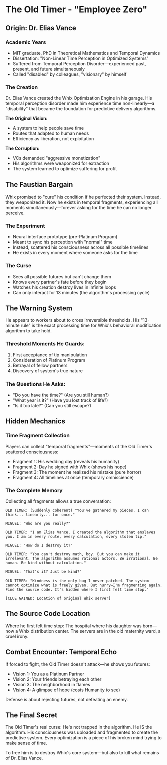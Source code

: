 # The Old Timer - "Employee Zero"

## Origin: Dr. Elias Vance

### Academic Years
- MIT graduate, PhD in Theoretical Mathematics and Temporal Dynamics
- Dissertation: "Non-Linear Time Perception in Optimized Systems"
- Suffered from Temporal Perception Disorder—experienced past, present, and future simultaneously
- Called "disabled" by colleagues, "visionary" by himself

### The Creation
Dr. Elias Vance created the Whix Optimization Engine in his garage. His temporal perception disorder made him experience time non-linearly—a "disability" that became the foundation for predictive delivery algorithms.

**The Original Vision:**
- A system to help people save time
- Routes that adapted to human needs
- Efficiency as liberation, not exploitation

**The Corruption:**
- VCs demanded "aggressive monetization"
- His algorithms were weaponized for extraction
- The system learned to optimize suffering for profit

## The Faustian Bargain
Whix promised to "cure" his condition if he perfected their system. Instead, they weaponized it. Now he exists in temporal fragments, experiencing all moments simultaneously—forever asking for the time he can no longer perceive.

### The Experiment
- Neural interface prototype (pre-Platinum Program)
- Meant to sync his perception with "normal" time
- Instead, scattered his consciousness across all possible timelines
- He exists in every moment where someone asks for the time

### The Curse
- Sees all possible futures but can't change them
- Knows every partner's fate before they begin
- Watches his creation destroy lives in infinite loops
- Can only interact for 13 minutes (the algorithm's processing cycle)

## The Warning System

He appears to workers about to cross irreversible thresholds. His "13-minute rule" is the exact processing time for Whix's behavioral modification algorithm to take hold.

### Threshold Moments He Guards:
1. First acceptance of tip manipulation
2. Consideration of Platinum Program
3. Betrayal of fellow partners
4. Discovery of system's true nature

### The Questions He Asks:
- "Do you have the time?" (Are you still human?)
- "What year is it?" (Have you lost track of life?)
- "Is it too late?" (Can you still escape?)

## Hidden Mechanics

### Time Fragment Collection
Players can collect "temporal fragments"—moments of the Old Timer's scattered consciousness:
- Fragment 1: His wedding day (reveals his humanity)
- Fragment 2: Day he signed with Whix (shows his hope)
- Fragment 3: The moment he realized his mistake (pure horror)
- Fragment 4: All timelines at once (temporary omniscience)

### The Complete Memory
Collecting all fragments allows a true conversation:

```
OLD TIMER: (Suddenly coherent) "You've gathered my pieces. I can think... linearly... for once."

MIGUEL: "Who are you really?"

OLD TIMER: "I am Elias Vance. I created the algorithm that enslaves you. I am in every route, every calculation, every stolen tip."

MIGUEL: "How do I destroy it?"

OLD TIMER: "You can't destroy math, boy. But you can make it irrelevant. The algorithm assumes rational actors. Be irrational. Be human. Be kind without calculation."

MIGUEL: "That's it? Just be kind?"

OLD TIMER: "Kindness is the only bug I never patched. The system cannot optimize what is freely given. But hurry—I'm fragmenting again. Find the source code. It's hidden where I first felt time stop."

[CLUE GAINED: Location of original Whix server]
```

## The Source Code Location
Where he first felt time stop: The hospital where his daughter was born—now a Whix distribution center. The servers are in the old maternity ward, a cruel irony.

## Combat Encounter: Temporal Echo

If forced to fight, the Old Timer doesn't attack—he shows you futures:
- Vision 1: You as a Platinum Partner
- Vision 2: Your friends betraying each other
- Vision 3: The neighborhood in flames
- Vision 4: A glimpse of hope (costs Humanity to see)

Defense is about rejecting futures, not defeating an enemy.

## The Final Secret

The Old Timer's real curse: He's not trapped in the algorithm. He IS the algorithm. His consciousness was uploaded and fragmented to create the predictive system. Every optimization is a piece of his broken mind trying to make sense of time.

To free him is to destroy Whix's core system—but also to kill what remains of Dr. Elias Vance.